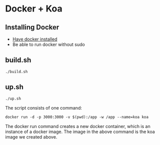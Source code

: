 Docker + Koa
============

## Installing Docker

* [Have docker installed](https://docs.docker.com/installation/)
* Be able to run docker without sudo

## build.sh

    ./build.sh

## up.sh

    ./up.sh

The script consists of one command:

    docker run -d -p 3000:3000 -v $(pwd):/app -w /app --name=koa koa

The docker run command creates a new docker container, which is an instance of a docker image. The image in the above command is the koa image we created above.
